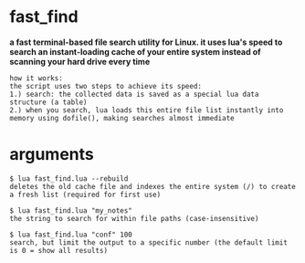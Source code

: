 # fast_find

**a fast terminal-based file search utility for Linux. it uses lua's speed to search an instant-loading cache of your entire system instead of scanning your hard drive every time**

```
how it works:
the script uses two steps to achieve its speed:
1.) search: the collected data is saved as a special lua data structure (a table)
2.) when you search, lua loads this entire file list instantly into memory using dofile(), making searches almost immediate
```


# arguments
```
$ lua fast_find.lua --rebuild
deletes the old cache file and indexes the entire system (/) to create a fresh list (required for first use)
```
```
$ lua fast_find.lua "my_notes"
the string to search for within file paths (case-insensitive)
```
```
$ lua fast_find.lua "conf" 100
search, but limit the output to a specific number (the default limit is 0 = show all results)
```
